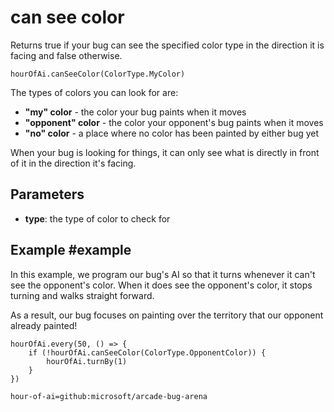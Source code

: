 # can see color

Returns true if your bug can see the specified color type in the direction it is facing and false otherwise.

```sig
hourOfAi.canSeeColor(ColorType.MyColor)
```

The types of colors you can look for are:

* **"my" color** - the color your bug paints when it moves
* **"opponent" color** - the color your opponent's bug paints when it moves
* **"no" color** - a place where no color has been painted by either bug yet

When your bug is looking for things, it can only see what is directly in front of it in the direction it's facing. 


## Parameters

* **type**: the type of color to check for

## Example #example

In this example, we program our bug's AI so that it turns whenever it can't see the opponent's color. When it does see the opponent's color, it stops turning and walks straight forward.

As a result, our bug focuses on painting over the territory that our opponent already painted!

```blocks
hourOfAi.every(50, () => {
    if (!hourOfAi.canSeeColor(ColorType.OpponentColor)) {
        hourOfAi.turnBy(1)
    }
})
```

```package
hour-of-ai=github:microsoft/arcade-bug-arena
```